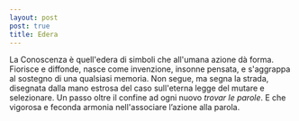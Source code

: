```yaml
---
layout: post
post: true
title: Edera
---
```

La Conoscenza è quell'edera di simboli che all'umana azione dà forma. Fiorisce e diffonde, nasce come invenzione, insonne pensata, e s'aggrappa al sostegno di una qualsiasi memoria. Non segue, ma segna la strada, disegnata dalla mano estrosa del caso sull'eterna legge del mutare e selezionare. Un passo oltre il confine ad ogni nuovo *trovar le parole*. E che vigorosa e feconda armonia nell'associare l’azione alla parola.
